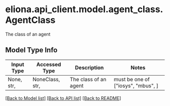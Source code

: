 # eliona.api_client.model.agent_class.AgentClass

The class of an agent

## Model Type Info
Input Type | Accessed Type | Description | Notes
------------ | ------------- | ------------- | -------------
None, str,  | NoneClass, str,  | The class of an agent | must be one of ["iosys", "mbus", ] 

[[Back to Model list]](../../README.md#documentation-for-models) [[Back to API list]](../../README.md#documentation-for-api-endpoints) [[Back to README]](../../README.md)

